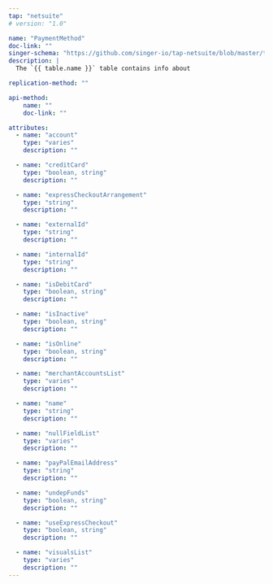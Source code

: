 ```yaml
---
tap: "netsuite"
# version: "1.0"

name: "PaymentMethod"
doc-link: ""
singer-schema: "https://github.com/singer-io/tap-netsuite/blob/master/tap_netsuite/schemas/PaymentMethod.json"
description: |
  The `{{ table.name }}` table contains info about 

replication-method: ""

api-method:
    name: ""
    doc-link: ""

attributes:
  - name: "account"
    type: "varies"
    description: ""

  - name: "creditCard"
    type: "boolean, string"
    description: ""

  - name: "expressCheckoutArrangement"
    type: "string"
    description: ""

  - name: "externalId"
    type: "string"
    description: ""

  - name: "internalId"
    type: "string"
    description: ""

  - name: "isDebitCard"
    type: "boolean, string"
    description: ""

  - name: "isInactive"
    type: "boolean, string"
    description: ""

  - name: "isOnline"
    type: "boolean, string"
    description: ""

  - name: "merchantAccountsList"
    type: "varies"
    description: ""

  - name: "name"
    type: "string"
    description: ""

  - name: "nullFieldList"
    type: "varies"
    description: ""

  - name: "payPalEmailAddress"
    type: "string"
    description: ""

  - name: "undepFunds"
    type: "boolean, string"
    description: ""

  - name: "useExpressCheckout"
    type: "boolean, string"
    description: ""

  - name: "visualsList"
    type: "varies"
    description: ""
---
```


